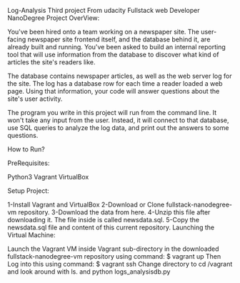 Log-Analysis Third project From udacity Fullstack web Developer NanoDegree
Project OverView:

You've been hired onto a team working on a newspaper site. The user-facing newspaper site frontend itself, and the database behind it, are already built and running. You've been asked to build an internal reporting tool that will use information from the database to discover what kind of articles the site's readers like.

The database contains newspaper articles, as well as the web server log for the site. The log has a database row for each time a reader loaded a web page. Using that information, your code will answer questions about the site's user activity.

The program you write in this project will run from the command line. It won't take any input from the user. Instead, it will connect to that database, use SQL queries to analyze the log data, and print out the answers to some questions.

How to Run?

PreRequisites:

Python3
Vagrant
VirtualBox

Setup Project:

1-Install Vagrant and VirtualBox
2-Download or Clone fullstack-nanodegree-vm repository.
3-Download the data from here.
4-Unzip this file after downloading it. The file inside is called newsdata.sql.
5-Copy the newsdata.sql file and content of this current repository.
Launching the Virtual Machine:

Launch the Vagrant VM inside Vagrant sub-directory in the downloaded fullstack-nanodegree-vm repository using command:
  $ vagrant up
Then Log into this using command:
  $ vagrant ssh
Change directory to cd /vagrant and look around with ls.
and  python logs_analysisdb.py


